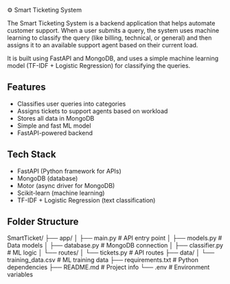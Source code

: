 ⚙️ Smart Ticketing System

The Smart Ticketing System is a backend application that helps automate customer support. When a user submits a query, the system uses machine learning to classify the query (like billing, technical, or general) and then assigns it to an available support agent based on their current load.

It is built using FastAPI and MongoDB, and uses a simple machine learning model (TF-IDF + Logistic Regression) for classifying the queries.

## Features

- Classifies user queries into categories
- Assigns tickets to support agents based on workload
- Stores all data in MongoDB
- Simple and fast ML model
- FastAPI-powered backend

## Tech Stack

- FastAPI (Python framework for APIs)
- MongoDB (database)
- Motor (async driver for MongoDB)
- Scikit-learn (machine learning)
- TF-IDF + Logistic Regression (text classification)

## Folder Structure
SmartTicket/
├── app/
│   ├── main.py             # API entry point
│   ├── models.py           # Data models
│   ├── database.py         # MongoDB connection
│   ├── classifier.py       # ML logic
│   └── routes/
│       └── tickets.py      # API routes
├── data/
│   └── training_data.csv   # ML training data
├── requirements.txt        # Python dependencies
├── README.md               # Project info
└── .env                    # Environment variables
